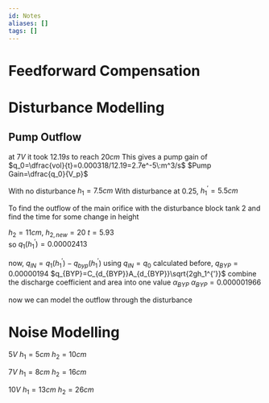 ```yaml
---
id: Notes
aliases: []
tags: []
---
```


# Feedforward Compensation


# Disturbance Modelling
## Pump Outflow
at $7V$ it took $12.19s$ to reach $20cm$
This gives a pump gain of
$q_0=\dfrac{vol}{t}=0.000318/12.19=2.7e^-5\:m^3/s$
$Pump Gain=\dfrac{q_0}{V_p}$

With no disturbance $h_1=7.5cm$
With disturbance at $0.25$, $h_1^{'}=5.5cm$ 

To find the outflow of the main orifice with the disturbance block tank 2 and find the time for some change in height

$h_2=11cm$, $h_{2,new}=20$ $t=5.93$  
so $q_1(h_1^{'})=0.00002413$

now, 
$q_{IN}=q_1(h_1^{'})-q_{byp}(h_1^{'})$
using $q_{IN}=q_0$ calculated before,
$q_{BYP}=0.00000194$
$q_{BYP}=C_{d_{BYP}}A_{d_{BYP}}\sqrt{2gh_1^{'}}$
combine the discharge coefficient and area into one value $\alpha_{BYP}$
$\alpha_{BYP}=0.000001966$

now we can model the outflow through the disturbance

# Noise Modelling
$5V$  $h_1=5cm$ $h_2=10cm$

$7V$  $h_1=8cm$ $h_2=16cm$

$10V$ $h_1=13cm$ $h_2=26cm$

